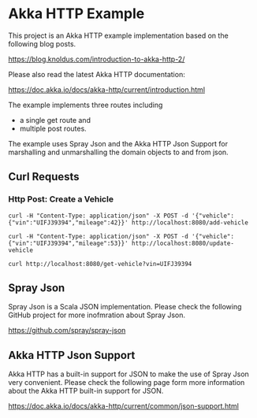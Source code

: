 # Akka HTTP Example

This project is an Akka HTTP example implementation based on the following blog posts.

https://blog.knoldus.com/introduction-to-akka-http-2/

Please also read the latest Akka HTTP documentation:

https://doc.akka.io/docs/akka-http/current/introduction.html

The example implements three routes including

- a single get route and
- multiple post routes.

The example uses Spray Json and the Akka HTTP Json Support for marshalling and unmarshalling the domain objects to and
from json.

## Curl Requests

### Http Post: Create a Vehicle

`curl -H "Content-Type: application/json" -X POST -d '{"vehicle":{"vin":"UIFJ39394","mileage":42}}' http://localhost:8080/add-vehicle`

`curl -H "Content-Type: application/json" -X POST -d '{"vehicle":{"vin":"UIFJ39394","mileage":53}}' http://localhost:8080/update-vehicle`

`curl http://localhost:8080/get-vehicle?vin=UIFJ39394`

## Spray Json

Spray Json is a Scala JSON implementation. Please check the following GitHub project for more inofmration about Spray
Json.

https://github.com/spray/spray-json

## Akka HTTP Json Support

Akka HTTP has a built-in support for JSON to make the use of Spray Json very convenient. Please check the following page
form more information about the Akka HTTP built-in support for JSON.

https://doc.akka.io/docs/akka-http/current/common/json-support.html